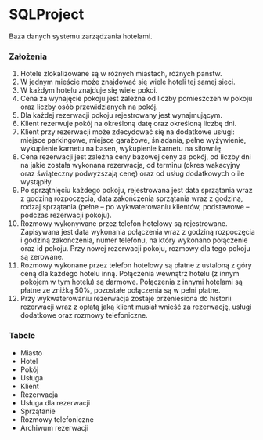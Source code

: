 # SQLProject

Baza danych systemu zarządzania hotelami. 

### Założenia
1.	Hotele zlokalizowane są w różnych miastach, różnych państw. 
2.	W jednym mieście może znajdować się wiele hoteli tej samej sieci. 
3.	W każdym hotelu znajduje się wiele pokoi. 
4.	Cena za wynajęcie pokoju jest zależna od liczby pomieszczeń w pokoju oraz liczby osób przewidzianych na pokój. 
5.	Dla każdej rezerwacji pokoju rejestrowany jest wynajmującym. 
6.	Klient rezerwuje pokój na określoną datę oraz określoną liczbę dni. 
7.	Klient przy rezerwacji może zdecydować się na dodatkowe usługi: miejsce parkingowe, miejsce garażowe, śniadania, pełne wyżywienie, wykupienie karnetu na basen, wykupienie karnetu na siłownię.
8.	Cena rezerwacji jest zależna ceny bazowej ceny za pokój, od liczby dni na jakie została wykonana rezerwacja, od terminu (okres wakacyjny oraz świąteczny podwyższają cenę) oraz od usług dodatkowych o ile wystąpiły. 
9.	Po sprzątnięciu każdego pokoju, rejestrowana jest data sprzątania wraz z godziną rozpoczęcia, data zakończenia sprzątania wraz z godziną, rodzaj sprzątania (pełne – po wykwaterowaniu klientów, podstawowe – podczas rezerwacji pokoju). 
10.	Rozmowy wykonywane przez telefon hotelowy są rejestrowane. Zapisywana jest data wykonania połączenia wraz z godziną rozpoczęcia i godziną zakończenia, numer telefonu, na który wykonano połączenie oraz id pokoju.  Przy nowej rezerwacji pokoju, rozmowy dla tego pokoju są zerowane.
11.	Rozmowy wykonane przez telefon hotelowy są płatne z ustaloną z góry ceną dla każdego hotelu inną. Połączenia wewnątrz hotelu (z innym pokojem w tym hotelu) są darmowe. Połączenia z innymi hotelami są płatne ze zniżką 50%, pozostałe połączenia są w pełni płatne. 
12. Przy wykwaterowaniu rezerwacja zostaje przeniesiona do historii rezerwacji wraz z opłatą jaką klient musiał wnieść za rezerwację, usługi dodatkowe oraz rozmowy telefoniczne. 

### Tabele
* Miasto
* Hotel
* Pokój
* Usługa
* Klient
* Rezerwacja 
* Usługa dla rezerwacji
* Sprzątanie
* Rozmowy telefoniczne
* Archiwum rezerwacji

